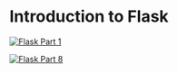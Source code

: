 # Introduction to Flask

[![Flask Part 1](https://img.youtube.com/vi/lG3RgrzppnI/0.jpg)](https://www.youtube.com/watch?v=lG3RgrzppnI)


[![Flask Part 8](https://img.youtube.com/vi/63Drf-skV3A/0.jpg)](https://www.youtube.com/watch?v=63Drf-skV3A)


